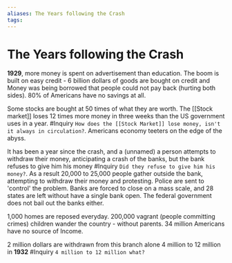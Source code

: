 ```yaml
---
aliases: The Years following the Crash
tags:
---
```

# The Years following the Crash

**1929**, more money is spent on advertisement than education. The boom is built on easy credit - 6 billion dollars of goods are bought on credit and Money was being borrowed that people could not pay back (hurting both sides). 80% of Americans have no savings at all.

Some stocks are bought at 50 times of what they are worth. The [[Stock market]] loses 12 times more money in three weeks than the US government uses in a year. #Inquiry `How does the [[Stock Market]] lose money, isn't it always in circulation?`. Americans economy teeters on the edge of the abyss.

It has been a year since the crash, and a (unnamed) a person attempts to withdraw their money, anticipating a crash of the banks, but the bank refuses to give him his money #Inquiry `Did they refuse to give him his money?`. As a result 20,000 to 25,000 people gather outside the bank, attempting to withdraw their money and protesting. Police are sent to 'control' the problem. Banks are forced to close on a mass scale, and 28 states are left without have a single bank open. The federal government does not bail out the banks either.

1,000 homes are reposed everyday. 200,000 vagrant (people committing crimes) children wander the country - without parents. 34 million Americans have no source of Income.

2 million dollars are withdrawn from this branch alone
4 million to 12 million in **1932** #Inquiry  `4 million to 12 million what?`